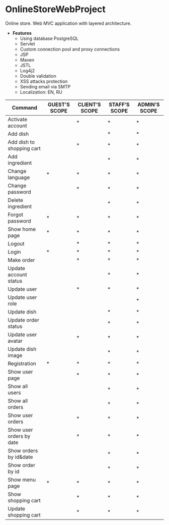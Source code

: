 # OnlineStoreWebProject
Online store. Web MVC application with layered architecture.
 * **Features**
      - Using database PostgreSQL
      - Servlet
      - Custom connection pool and proxy connections
      - JSP
      - Maven
      - JSTL
      - Log4j2
      - Double validation
      - XSS attacks protection
      - Sending email via SMTP
      - Localization: EN, RU
      
Command              | GUEST’S SCOPE | CLIENT’S SCOPE | STAFF’S SCOPE | ADMIN’S SCOPE
---------------------| --------------|----------------|---------------|---------------
Activate account     |               |*               |*              |*
Add dish             |               |                |*              |*
Add dish to shopping cart|           |*               |*              |*
Add ingredient       |               |                |*              |*
Change language      | *             |*               |*              |*
Change password      |               |*               |*              |*
Delete ingredient    |               |                |*              |*
Forgot password      | *             |*               |*              |*
Show home page       | *             |*               |*              |*
Logout               |               |*               |*              |*
Login                | *             |*               |*              |*
Make order           |               |*               |*              |*
Update account status|               |                |*              |*
Update user          |               |*               |*              |*
Update user role     |               |                |               |*
Update dish          |               |                |*              |*
Update order status  |               |                |*              |*
Update user avatar   |               |*               |*              |*
Update dish image    |               |                |*              |*
Registration         | *             |*               |*              |*
Show user page       |               |*               |*              |*
Show all users       |               |                |*              |*
Show all orders      |               |                |*              |*
Show user orders     |               |*               |*              |*
Show user orders by date|            |*               |*              |*
Show orders by id&date|              |                |*              |*
Show order by id     |               |                |*              |*
Show menu page       | *             |*               |*              |*
Show shopping cart   |               |*               |*              |*
Update shopping cart |               |*               |*              |*
